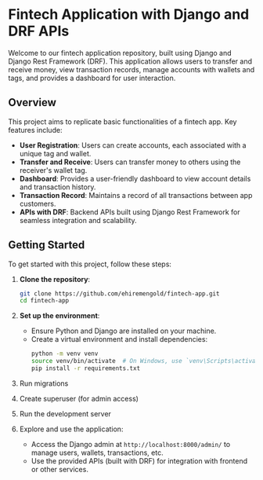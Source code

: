 # Fintech Application with Django and DRF APIs

Welcome to our fintech application repository, built using Django and Django Rest Framework (DRF). This application allows users to transfer and receive money, view transaction records, manage accounts with wallets and tags, and provides a dashboard for user interaction.

## Overview

This project aims to replicate basic functionalities of a fintech app. Key features include:

- **User Registration**: Users can create accounts, each associated with a unique tag and wallet.
- **Transfer and Receive**: Users can transfer money to others using the receiver's wallet tag.
- **Dashboard**: Provides a user-friendly dashboard to view account details and transaction history.
- **Transaction Record**: Maintains a record of all transactions between app customers.
- **APIs with DRF**: Backend APIs built using Django Rest Framework for seamless integration and scalability.

## Getting Started

To get started with this project, follow these steps:

1. **Clone the repository**:

   ```bash
   git clone https://github.com/ehiremengold/fintech-app.git
   cd fintech-app
2. **Set up the environment**:
   - Ensure Python and Django are installed on your machine.
   - Create a virtual environment and install dependencies:
     ```bash
     python -m venv venv
     source venv/bin/activate  # On Windows, use `venv\Scripts\activate`
     pip install -r requirements.txt
3. Run migrations
4. Create superuser (for admin access)
5. Run the development server
6. Explore and use the application:
   - Access the Django admin at  `http://localhost:8000/admin/` to manage users, wallets, transactions, etc.
   - Use the provided APIs (built with DRF) for integration with frontend or other services.
